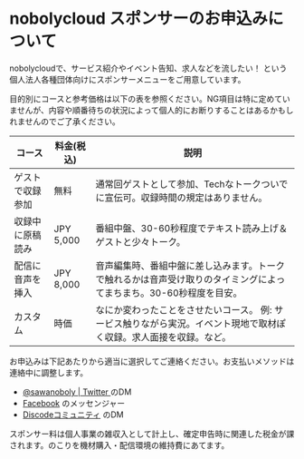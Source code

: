 # nobolycloud スポンサーのお申込みについて

nobolycloudで、サービス紹介やイベント告知、求人などを流したい！ という個人法人各種団体向けにスポンサーメニューをご用意しています。

目的別にコースと参考価格は以下の表を参照ください。NG項目は特に定めていませんが、内容や順番待ちの状況によって個人的にお断りすることはあるかもしれませんのでご了承ください。

|コース|料金(税込)|説明|
|----|-----|----|
|ゲストで収録参加 |無料 |通常回ゲストとして参加、Techなトークついでに宣伝可。収録時間の規定はありません。 |
|収録中に原稿読み |JPY 5,000 |番組中盤、30-60秒程度でテキスト読み上げ＆ゲストと少々トーク。 |
|配信に音声を挿入 |JPY 8,000 |音声編集時、番組中盤に差し込みます。トークで触れるかは音声受け取りのタイミングによってまちまち。30-60秒程度を目安。 |
|カスタム |時価 |なにか変わったことをさせたいコース。 例: サービス触りながら実況。イベント現地で取材ぽく収録。求人面接を収録。など。 |

お申込みは下記あたりから適当に選択してご連絡ください。お支払いメソッドは連絡中に調整します。

- [@sawanoboly | Twitter ](https://twitter.com/sawanoboly) のDM
- [Facebook](https://www.facebook.com/yukihiko.sawanobori) のメッセンジャー
- [Discodeコミュニティ](https://discord.gg/AxAwMER) のDM


スポンサー料は個人事業の雑収入として計上し、確定申告時に関連した税金が課されます。のこりを機材購入・配信環境の維持費にあてます。
